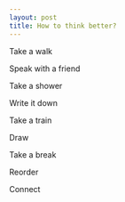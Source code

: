 ```yaml
---
layout: post
title: How to think better?
---
```


Take a walk

Speak with a friend

Take a shower

Write it down 

Take a train 

Draw 

Take a break 

Reorder

Connect 




